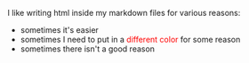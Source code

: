 I like writing html inside my markdown files for various reasons:

<ul>
<li>sometimes it's easier</li>
<li>sometimes I need to put in a <span style="color:red">different color</span> for some reason</li>
<li>sometimes there isn't a good reason</li>
</ul>
